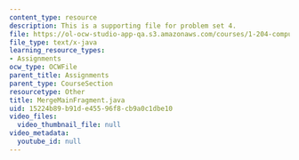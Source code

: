 ```yaml
---
content_type: resource
description: This is a supporting file for problem set 4.
file: https://ol-ocw-studio-app-qa.s3.amazonaws.com/courses/1-204-computer-algorithms-in-systems-engineering-spring-2010/15224b89b91de45596f8cb9a0c1dbe10_MergeMainFragment.java
file_type: text/x-java
learning_resource_types:
- Assignments
ocw_type: OCWFile
parent_title: Assignments
parent_type: CourseSection
resourcetype: Other
title: MergeMainFragment.java
uid: 15224b89-b91d-e455-96f8-cb9a0c1dbe10
video_files:
  video_thumbnail_file: null
video_metadata:
  youtube_id: null
---
```

